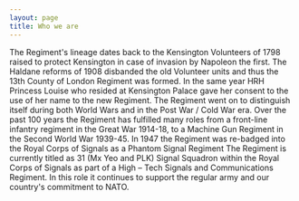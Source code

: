 ```yaml
---
layout: page
title: Who we are
---
```


<p class="homepage-blurb">The Regiment's lineage dates back to the Kensington Volunteers of 1798 raised to protect Kensington in case of invasion by Napoleon the first.
The Haldane reforms of 1908 disbanded the old Volunteer units and thus the 13th County of London Regiment was formed. In the same year HRH Princess Louise who resided at Kensington Palace gave her consent to the use of her name to the new Regiment. 
The Regiment went on to distinguish itself during both World Wars and in the Post War / Cold War era.
Over the past 100 years the Regiment has fulfilled many roles from a front-line infantry regiment in the Great War 1914-18, to a Machine Gun Regiment in the Second World War 1939-45.
In 1947 the Regiment was re-badged into the Royal Corps of Signals as a Phantom Signal Regiment
The Regiment is currently titled as 31 (Mx Yeo and PLK) Signal Squadron within the Royal Corps of Signals as part of a High – Tech Signals and Communications Regiment. In this role it continues to support the regular army and our country's commitment to NATO. 
</p>